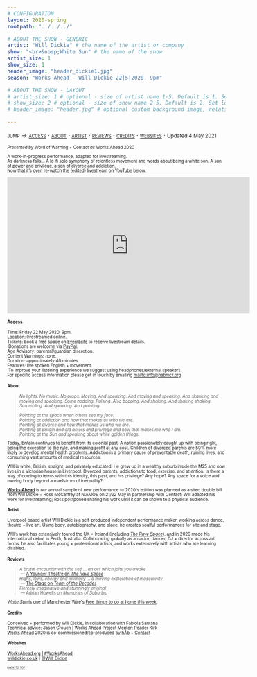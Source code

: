 ```yaml
---
# CONFIGURATION
layout: 2020-spring
rootpath: "../../../"

# ABOUT THE SHOW - GENERIC
artist: "Will Dickie" # the name of the artist or company
show: "<br>&nbsp;White Sun" # the name of the show
artist_size: 1
show_size: 1
header_image: "header_dickie1.jpg"    
season: "Works Ahead — Will Dickie 22|5|2020, 9pm"

# ABOUT THE SHOW - LAYOUT
# artist_size: 1 # optional - size of artist name 1-5. Default is 1. Set longer names to lower values
# show_size: 2 # optional - size of show name 2-5. Default is 2. Set longer names to lower values
# header_image: "header.jpg" # optional custom background image, relative to current page

---
```

<span style='font-variant: small-caps'>jump → [access](/archive/2020-spring/dickie/#access) · [about](/archive/2020-spring/dickie/#about) · [artist](/archive/2020-spring/dickie/#artist) · [reviews](/archive/2020-spring/dickie/#reviews) · [credits](/archive/2020-spring/dickie/#credits) · [websites](/archive/2020-spring/dickie/#websites)</span> · <small>Updated 4 May 2021<small>         
        
*Presented by* Word of Warning *+* Contact *as* Works Ahead 2020        
         
A work-in-progress performance, adapted for livestreaming.<br>As darkness falls… A lo-fi solo symphony of relentless movement and words about being a white son. A sun of power and privilege, a son of divorce and addiction.<br>Now that it’s over, re-watch the (edited) livestream on YouTube below.        
<iframe width="560" height="315" src="https://www.youtube.com/embed/yrZFSzURaS4" frameborder="0" allow="accelerometer; autoplay; clipboard-write; encrypted-media; gyroscope; picture-in-picture" allowfullscreen></iframe>        
         
#### Access            
Time: Friday 22 May 2020, 9pm.<br>Location: livestreamed online.<br>Tickets: book a free space on <a href="http://eventbrite.com/e/105420686110" target="_blank">Eventbrite</a> to receive livestream details.<br>&nbsp;Donations are welcome via <a href="http://www.paypal.me/warnmcr" target="_blank">PayPal</a>.<br>Age Advisory: parental/guardian discretion.<br>Content Warnings: none.<br>Duration: approximately 40 minutes.<br>Features: live spoken English + movement.<br>&nbsp;To improve your listening experience we suggest using headphones/external speakers.<br>For specific access information please get in touch by emailing <mailto:info@habmcr.org>         
          
#### About         
>*No lights. No music. No props. Moving. And speaking. And moving and speaking. And skanking and moving and speaking. Some nodding. Pulsing. Also bopping. And shaking. And shaking shaking. Scrambling. And speaking. And pointing.<br><br>Pointing at the space when others see my face.<br>Pointing at addiction and how that makes us who we are.<br>Pointing at divorce and how that makes us who we are.<br>Pointing at Britain and old actors and privilege and how that makes me who I am.<br>Pointing at the Sun and speaking about white golden things.*        
        
Today, Britain continues to benefit from its colonial past. A nation passionately caught up with being right, being the exception to the rule, and making profit at any cost. Children of divorced parents are 50% more likely to develop mental health problems. Addiction is a primary cause of preventable death; ruining lives, and consuming vast amounts of medical resources.           
         
Will is white, British, straight, and privately educated. He grew up in a wealthy suburb inside the M25 and now lives in a Victorian house in Liverpool. Divorced parents; addictions to food, exercise, and attention. Is there a way of coming to terms with this identity, this past, and his privilege? Any hope? Any space for a voice and moving body beyond a maelstrom of inequality?         
              
**[Works Ahead](/hab/worksahead)** is our annual sample of new performance — 2020's edition was planned as a sited double bill from Will Dickie + Ross McCaffrey at NIAMOS on 21/22 May in partnership with Contact: Will adapted his work for livestreaming; Ross postponed sharing his work until it can be shown to a physical audience.         
        
#### Artist        
Liverpool-based artist Will Dickie is a self-produced independent performance maker, working across dance, theatre + live art. Using body, autobiography, and place, he creates soulful performances for site and stage.            
        
Will's work has extensively toured the UK + Ireland (including [*The Rave Space*](/archive/2019-springsummer/dickie)), and in 2020 made his international debut in Perth, Australia. Collaborating globally as an actor, dancer, DJ + director across art forms, he also facilitates young + professional artists, and works extensively with artists who are learning disabled.           
        
#### Reviews        
>*A brutal encounter with the self … an act which jolts you awake*<br>&nbsp;— <a href="http://www.ayoungertheatre.com/review-the-rave-space-camden-peoples-theatre" target="_blank">A Younger Theatre on *The Rave Space*</a><br>*Highs, lows, energy and intimacy … a moving exploration of masculinity*<br>&nbsp;— <a href="http://www.thestage.co.uk/reviews/latitude-festival-2014" target="_blank">The Stage on *Team of the Decades*</a><br>*Fiercely imaginative and stunningly original*<br>&nbsp;— Adrian Howells on *Memories of Suburbia*         
        
*White Sun* is one of Manchester Wire's <a href="http://manchesterwire.co.uk/guide/free-things-to-do-at-home-this-week-karate-for-beginners" target="_blank">Free things to do at home this week</a>.       
        
#### Credits          
Conceived + performed by Will Dickie, in collaboration with Fabiola Santana<br>Technical advice: Jason Crouch | Works Ahead Project Mentor: Peader Kirk<br>[Works Ahead](/hab/worksahead) 2020 is co-commissioned/co-produced by [hÅb](/hab) + <a href="http://contactmcr.com" target="_blank">Contact</a>        
        
#### Websites         
<a href="http://worksahead.org" target="_blank">WorksAhead.org</a> | <a href="http://twitter.com/hashtag/WorksAhead" target="_blank">#WorksAhead</a><br><a href="http://willdickie.co.uk" target="_blank">willdickie.co.uk</a> | <a href="http://twitter.com/Will_Dickie" target="_blank">@Will_Dickie</a>        
       
<small><span style='font-variant: small-caps'>[back to top](/archive/2020-spring/dickie)</span></small>
